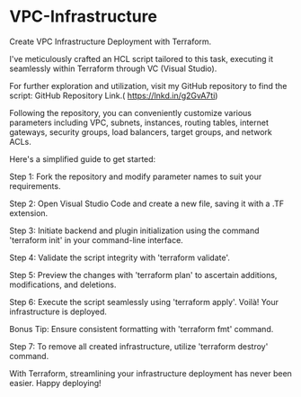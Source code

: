 # VPC-Infrastructure


Create VPC Infrastructure Deployment with Terraform.

I've meticulously crafted an HCL script tailored to this task, executing it seamlessly within Terraform through VC (Visual Studio).

For further exploration and utilization, visit my GitHub repository to find the script: GitHub Repository Link.( https://lnkd.in/g2GvA7ti)

Following the repository, you can conveniently customize various parameters including VPC, subnets, instances, routing tables, internet gateways, security groups, load balancers, target groups, and network ACLs.

Here's a simplified guide to get started:

Step 1: Fork the repository and modify parameter names to suit your requirements.

Step 2: Open Visual Studio Code and create a new file, saving it with a .TF extension.

Step 3: Initiate backend and plugin initialization using the command 'terraform init' in your command-line interface.

Step 4: Validate the script integrity with 'terraform validate'.

Step 5: Preview the changes with 'terraform plan' to ascertain additions, modifications, and deletions.

Step 6: Execute the script seamlessly using 'terraform apply'. Voilà! Your infrastructure is deployed.

Bonus Tip: Ensure consistent formatting with 'terraform fmt' command.

Step 7: To remove all created infrastructure, utilize 'terraform destroy' command.

With Terraform, streamlining your infrastructure deployment has never been easier. Happy deploying!
